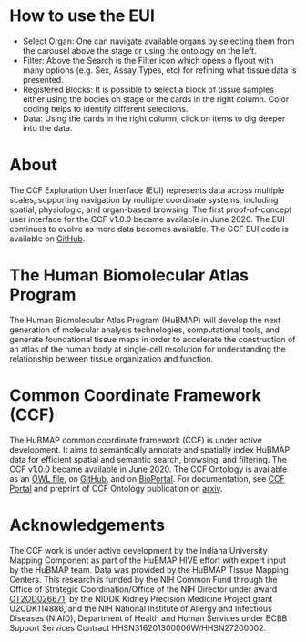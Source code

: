 # How to use the EUI

- Select Organ: One can navigate available organs by selecting them from the carousel above the stage or using the ontology on the left.
- Filter: Above the Search is the Filter icon which opens a flyout with many options (e.g. Sex, Assay Types, etc) for refining what tissue data is presented.
- Registered Blocks: It is possible to select a block of tissue samples either using the bodies on stage or the cards in the right column. Color coding helps to identify different selections.
- Data: Using the cards in the right column, click on items to dig deeper into the data.

# About

The CCF Exploration User Interface (EUI) represents data across multiple scales, supporting navigation by
multiple coordinate systems, including spatial, physiologic, and organ-based browsing. The first
proof-of-concept user interface for the CCF v1.0.0 became available in June 2020. The EUI continues to evolve
as more data becomes available. The CCF EUI code is available
on <a rel="noopener noreferrer" href="https://github.com/hubmapconsortium/ccf-ui" target="_blank">GitHub</a>.

# The Human Biomolecular Atlas Program

The Human Biomolecular Atlas Program (HuBMAP) will develop the next generation of molecular analysis
technologies, computational tools, and generate foundational tissue maps in order to accelerate the
construction of an atlas of the human body at single-cell resolution for understanding the relationship
between tissue organization and function.

# Common Coordinate Framework (CCF)

The HuBMAP common coordinate framework (CCF) is under active development. It aims to semantically annotate and
spatially index HuBMAP data for efficient spatial and semantic search, browsing, and filtering. The CCF v1.0.0
became available in June 2020. The CCF Ontology is available as an <a rel="noopener noreferrer"
            href="http://purl.org/ccf/latest/ccf.owl" target="_blank">OWL file</a>,
on <a rel="noopener noreferrer" href="https://github.com/hubmapconsortium/hubmap-ontology"
            target="_blank">GitHub</a>, and
on <a rel="noopener noreferrer" href="https://bioportal.bioontology.org/ontologies/CCF"
            target="_blank">BioPortal</a>. For
documentation, see <a rel="noopener noreferrer" href="https://hubmapconsortium.github.io/ccf/"
            target="_blank">CCF Portal</a> and preprint of CCF
Ontology publication on <a rel="noopener noreferrer" href="https://arxiv.org/abs/2007.14474 "
            target="_blank">arxiv</a>.

# Acknowledgements

The CCF work is under active development by the Indiana University Mapping Component as part of the HuBMAP
HIVE effort with expert input by the HuBMAP team. Data was provided by the HuBMAP Tissue Mapping Centers. This
research is funded by the NIH Common Fund through the Office of Strategic Coordination/Office of the NIH
Director under award <a rel="noopener noreferrer"
            href="https://projectreporter.nih.gov/project_info_description.cfm?aid=9687220"
            target="_blank">OT2OD026671</a>, by the NIDDK Kidney Precision Medicine Project grant U2CDK114886, and the
NIH National Institute of Allergy and Infectious Diseases (NIAID), Department of Health and Human Services
under BCBB Support Services Contract HHSN316201300006W/HHSN27200002.
